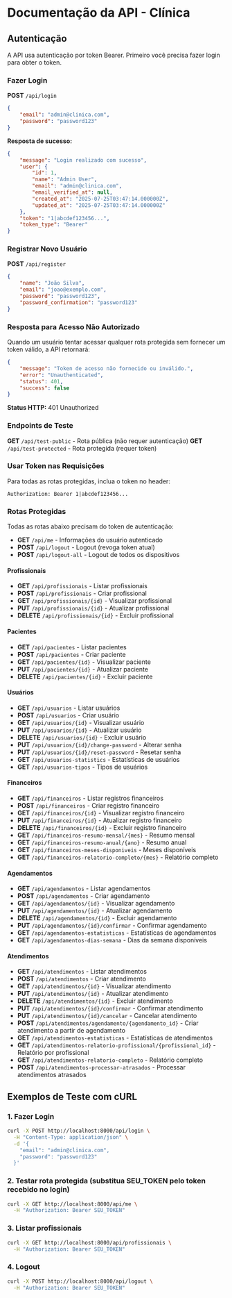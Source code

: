 # Documentação da API - Clínica

## Autenticação

A API usa autenticação por token Bearer. Primeiro você precisa fazer login para obter o token.

### Fazer Login

**POST** `/api/login`

```json
{
    "email": "admin@clinica.com",
    "password": "password123"
}
```

**Resposta de sucesso:**
```json
{
    "message": "Login realizado com sucesso",
    "user": {
        "id": 1,
        "name": "Admin User",
        "email": "admin@clinica.com",
        "email_verified_at": null,
        "created_at": "2025-07-25T03:47:14.000000Z",
        "updated_at": "2025-07-25T03:47:14.000000Z"
    },
    "token": "1|abcdef123456...",
    "token_type": "Bearer"
}
```

### Registrar Novo Usuário

**POST** `/api/register`

```json
{
    "name": "João Silva",
    "email": "joao@exemplo.com",
    "password": "password123",
    "password_confirmation": "password123"
}
```

### Resposta para Acesso Não Autorizado

Quando um usuário tentar acessar qualquer rota protegida sem fornecer um token válido, a API retornará:

```json
{
    "message": "Token de acesso não fornecido ou inválido.",
    "error": "Unauthenticated",
    "status": 401,
    "success": false
}
```

**Status HTTP:** 401 Unauthorized

### Endpoints de Teste

**GET** `/api/test-public` - Rota pública (não requer autenticação)
**GET** `/api/test-protected` - Rota protegida (requer token)

### Usar Token nas Requisições

Para todas as rotas protegidas, inclua o token no header:

```
Authorization: Bearer 1|abcdef123456...
```

### Rotas Protegidas

Todas as rotas abaixo precisam do token de autenticação:

- **GET** `/api/me` - Informações do usuário autenticado
- **POST** `/api/logout` - Logout (revoga token atual)
- **POST** `/api/logout-all` - Logout de todos os dispositivos

#### Profissionais
- **GET** `/api/profissionais` - Listar profissionais
- **POST** `/api/profissionais` - Criar profissional
- **GET** `/api/profissionais/{id}` - Visualizar profissional
- **PUT** `/api/profissionais/{id}` - Atualizar profissional
- **DELETE** `/api/profissionais/{id}` - Excluir profissional

#### Pacientes
- **GET** `/api/pacientes` - Listar pacientes
- **POST** `/api/pacientes` - Criar paciente
- **GET** `/api/pacientes/{id}` - Visualizar paciente
- **PUT** `/api/pacientes/{id}` - Atualizar paciente
- **DELETE** `/api/pacientes/{id}` - Excluir paciente

#### Usuários
- **GET** `/api/usuarios` - Listar usuários
- **POST** `/api/usuarios` - Criar usuário
- **GET** `/api/usuarios/{id}` - Visualizar usuário
- **PUT** `/api/usuarios/{id}` - Atualizar usuário
- **DELETE** `/api/usuarios/{id}` - Excluir usuário
- **PUT** `/api/usuarios/{id}/change-password` - Alterar senha
- **PUT** `/api/usuarios/{id}/reset-password` - Resetar senha
- **GET** `/api/usuarios-statistics` - Estatísticas de usuários
- **GET** `/api/usuarios-tipos` - Tipos de usuários

#### Financeiros
- **GET** `/api/financeiros` - Listar registros financeiros
- **POST** `/api/financeiros` - Criar registro financeiro
- **GET** `/api/financeiros/{id}` - Visualizar registro financeiro
- **PUT** `/api/financeiros/{id}` - Atualizar registro financeiro
- **DELETE** `/api/financeiros/{id}` - Excluir registro financeiro
- **GET** `/api/financeiros-resumo-mensal/{mes}` - Resumo mensal
- **GET** `/api/financeiros-resumo-anual/{ano}` - Resumo anual
- **GET** `/api/financeiros-meses-disponiveis` - Meses disponíveis
- **GET** `/api/financeiros-relatorio-completo/{mes}` - Relatório completo

#### Agendamentos
- **GET** `/api/agendamentos` - Listar agendamentos
- **POST** `/api/agendamentos` - Criar agendamento
- **GET** `/api/agendamentos/{id}` - Visualizar agendamento
- **PUT** `/api/agendamentos/{id}` - Atualizar agendamento
- **DELETE** `/api/agendamentos/{id}` - Excluir agendamento
- **PUT** `/api/agendamentos/{id}/confirmar` - Confirmar agendamento
- **GET** `/api/agendamentos-estatisticas` - Estatísticas de agendamentos
- **GET** `/api/agendamentos-dias-semana` - Dias da semana disponíveis

#### Atendimentos
- **GET** `/api/atendimentos` - Listar atendimentos
- **POST** `/api/atendimentos` - Criar atendimento
- **GET** `/api/atendimentos/{id}` - Visualizar atendimento
- **PUT** `/api/atendimentos/{id}` - Atualizar atendimento
- **DELETE** `/api/atendimentos/{id}` - Excluir atendimento
- **PUT** `/api/atendimentos/{id}/confirmar` - Confirmar atendimento
- **PUT** `/api/atendimentos/{id}/cancelar` - Cancelar atendimento
- **POST** `/api/atendimentos/agendamento/{agendamento_id}` - Criar atendimento a partir de agendamento
- **GET** `/api/atendimentos-estatisticas` - Estatísticas de atendimentos
- **GET** `/api/atendimentos-relatorio-profissional/{profissional_id}` - Relatório por profissional
- **GET** `/api/atendimentos-relatorio-completo` - Relatório completo
- **POST** `/api/atendimentos-processar-atrasados` - Processar atendimentos atrasados

## Exemplos de Teste com cURL

### 1. Fazer Login
```bash
curl -X POST http://localhost:8000/api/login \
  -H "Content-Type: application/json" \
  -d '{
    "email": "admin@clinica.com",
    "password": "password123"
  }'
```

### 2. Testar rota protegida (substitua SEU_TOKEN pelo token recebido no login)
```bash
curl -X GET http://localhost:8000/api/me \
  -H "Authorization: Bearer SEU_TOKEN"
```

### 3. Listar profissionais
```bash
curl -X GET http://localhost:8000/api/profissionais \
  -H "Authorization: Bearer SEU_TOKEN"
```

### 4. Logout
```bash
curl -X POST http://localhost:8000/api/logout \
  -H "Authorization: Bearer SEU_TOKEN"
```
